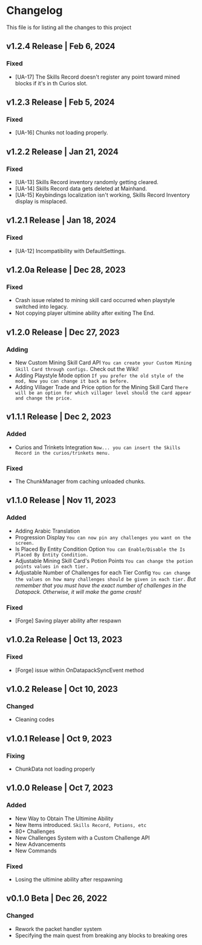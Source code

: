 # Changelog
This file is for listing all the changes to this project

## v1.2.4 Release | Feb 6, 2024
### Fixed
- [UA-17] The Skills Record doesn't register any point toward mined blocks if it's in th Curios slot.

## v1.2.3 Release | Feb 5, 2024
### Fixed
- [UA-16] Chunks not loading properly.

## v1.2.2 Release | Jan 21, 2024
### Fixed
- [UA-13] Skills Record inventory randomly getting cleared.
- [UA-14] Skills Record data gets deleted at Mainhand.
- [UA-15] Keybindings localization isn't working, Skills Record Inventory display is misplaced.

## v1.2.1 Release | Jan 18, 2024
### Fixed
- [UA-12] Incompatibility with DefaultSettings.

## v1.2.0a Release | Dec 28, 2023
### Fixed
- Crash issue related to mining skill card occurred when playstyle switched into legacy.
- Not copying player ultimine ability after exiting The End.

## v1.2.0 Release | Dec 27, 2023
### Adding
- New Custom Mining Skill Card API `You can create your Custom Mining Skill Card through configs.` Check out the Wiki!
- Adding Playstyle Mode option `If you prefer the old style of the mod, Now you can change it back as before.`
- Adding Villager Trade and Price option for the Mining Skill Card `There will be an option for which villager level should the card appear and change the price.`

## v1.1.1 Release | Dec 2, 2023
### Added
- Curios and Trinkets Integration `Now... you can insert the Skills Record in the curios/trinkets menu.`

### Fixed
- The ChunkManager from caching unloaded chunks.

## v1.1.0 Release | Nov 11, 2023
### Added
- Adding Arabic Translation
- Progression Display `You can now pin any challenges you want on the screen.`
- Is Placed By Entity Condition Option `You can Enable/Disable the Is Placed By Entity Condition.`
- Adjustable Mining Skill Card's Potion Points `You can change the potion points values in each tier.`
- Adjustable Number of Challenges for each Tier Config `You can change the values on how many challenges should be given in each tier.`
  *But remember that you must have the exact number of challenges in the Datapack. Otherwise, it will make the game crash!*
### Fixed
- [Forge] Saving player ability after respawn

## v1.0.2a Release | Oct 13, 2023
### Fixed
- [Forge] issue within OnDatapackSyncEvent method

## v1.0.2 Release | Oct 10, 2023
### Changed
- Cleaning codes

## v1.0.1 Release | Oct 9, 2023
### Fixing
- ChunkData not loading properly

## v1.0.0 Release | Oct 7, 2023
### Added
- New Way to Obtain The Ultimine Ability
- New Items introduced. `Skills Record, Potions, etc`
- 80+ Challenges
- New Challenges System with a Custom Challenge API
- New Advancements
- New Commands
### Fixed
- Losing the ultimine ability after respawning

## v0.1.0 Beta | Dec 26, 2022
### Changed
- Rework the packet handler system
- Specifying the main quest from breaking any blocks to breaking ores